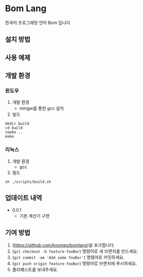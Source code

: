 # Bom Lang
한국어 프로그래밍 언어 Bom 입니다

## 설치 방법

## 사용 예제

## 개발 환경

### 윈도우
1. 개발 환경
    * mingw를 통한 gcc 설치
1. 빌드
```
mkdir build
cd build
cmake ..
make
```

### 리눅스
1. 개발 환경
    * gcc
1. 빌드
```
sh ./scripts/build.sh
```

## 업데이트 내역

* 0.0.1
    * 기본 계산기 구현


## 기여 방법

1. (https://github.com/kosmes/bomlang)을 포크합니다.
2. (`git checkout -b feature-fooBar`) 명령어로 새 브랜치를 만드세요.
3. (`git commit -am 'Add some fooBar'`) 명령어로 커밋하세요.
4. (`git push origin feature-fooBar`) 명령어로 브랜치에 푸시하세요. 
5. 풀리퀘스트를 보내주세요.